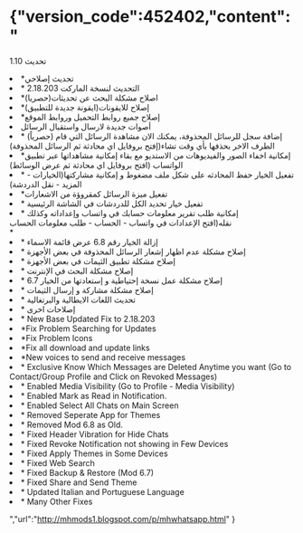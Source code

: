 # {"version_code":452402,"content":"
<p>تحديث 1.10</p>

<li>*تحديث إصلاحي</li>
<li>* التحديث لنسخة الماركت 2.18.203</li>
<li>*(حصريا)اصلاح مشكلة البحث عن تحديثات</li>
<li>*إصلاح للايقونات(ايقونة جديدة للتطبيق)</li>
<li>*إصلاح جميع روابط التحميل وروابط الموقع</li>
<li>أصوات جديدة لارسال واستقبال الرسائل</li>
<li>* (حصرياً) ‏إضافة سجل للرسائل المحذوفة، يمكنك الان مشاهدة الرسائل التي قام الطرف الاخر بحذفها بأي وقت تشاء(إفتح بروفايل اي محادثة ثم الرسائل المحذوفة)</li>
<li>*إمكانية اخفاء الصور والفيديوهات من الاستديو مع بقاء إمكانية مشاهداتها عبر تطبيق الواتساب (افتح بروفايل اي محادثة ثم عرض الوسائط)</li>
<li>* تفعيل الخيار حفظ المحادثه على شكل ملف مضغوط و إمكانية مشاركتها(الخيارات - المزيد - نقل الدردشة)</li>
<li>*تفعيل ميزة الرسائل كمقروؤة من الاشعارات </li>
<li>* تفعيل خيار تحديد الكل للدردشات في الشاشة الرئيسية</li>
<li>* إمكانية طلب تقرير معلومات حسابك في واتساب وإعداداته وكذلك نقله(افتح الإعدادات في واتساب - الحساب - طلب معلومات الحساب</li>*
<li>* إزالة الخيار رقم 6.8 عرض قائمة الاسماء</li>
<li>* إصلاح مشكلة عدم اظهار إشعار الرسائل المحذوفة في بعض الأجهزة</li>
<li>* إصلاح مشكلة تطبيق الثيمات في بعض الأجهزة</li>
<li>* إصلاح مشكلة البحث في الإنترنت</li>
<li>* إصلاح مشكلة عمل نسخة إحتياطية و إستعادتها من الخيار 6.7</li>
<li>* إصلاح مشكلة مشاركة و إرسال الثيمات</li>
<li>* تحديث اللغات الايطالية والبرتغالية</li>
<li>* إصلاحات اخرى</li>


<li>* New Base Updated Fix to 2.18.203</li>
<li>*Fix Problem Searching for Updates</li>
<li>*Fix Problem Icons</li>
<li>*Fix all download and update links</li>
<li>*New voices to send and receive messages</li>
<li>* Exclusive Know Which Messages are Deleted Anytime you want (Go to Contact/Group Profile and Click on Revoked Messages)</li> 
<li>* Enabled Media Visibility (Go to Profile - Media Visibility)</li> 
<li>* Enabled Mark as Read in Notification.</li>
<li>* Enabled Select All Chats on Main Screen</li>
<li>* Removed Seperate App for Themes</li>
<li>* Removed Mod 6.8 as Old.</li> 
<li>* Fixed Header Vibration for Hide Chats</li>
<li>* Fixed Revoke Notification not showing in Few Devices</li>
<li>* Fixed Apply Themes in Some Devices</li>
<li>* Fixed Web Search</li>
<li>* Fixed Backup & Restore (Mod 6.7)</li>
<li>* Fixed Share and Send Theme</li>
<li>* Updated Italian and Portuguese Language</li>
<li>* Many Other Fixes</li>

","url":"http://mhmods1.blogspot.com/p/mhwhatsapp.html"
}
